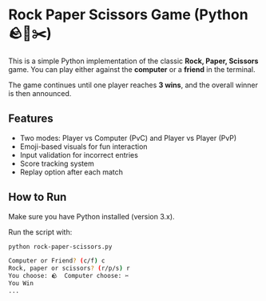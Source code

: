 # Rock Paper Scissors Game (Python 🪨🧻✂️)

This is a simple Python implementation of the classic **Rock, Paper, Scissors** game. You can play either against the **computer** or a **friend** in the terminal.

The game continues until one player reaches **3 wins**, and the overall winner is then announced.

## Features

- Two modes: Player vs Computer (PvC) and Player vs Player (PvP)
- Emoji-based visuals for fun interaction
- Input validation for incorrect entries
- Score tracking system
- Replay option after each match

## How to Run

Make sure you have Python installed (version 3.x).

Run the script with:

```bash
python rock-paper-scissors.py

Computer or Friend? (c/f) c
Rock, paper or scissors? (r/p/s) r
You choose: 🪨  Computer choose: ✂️
You Win
...
